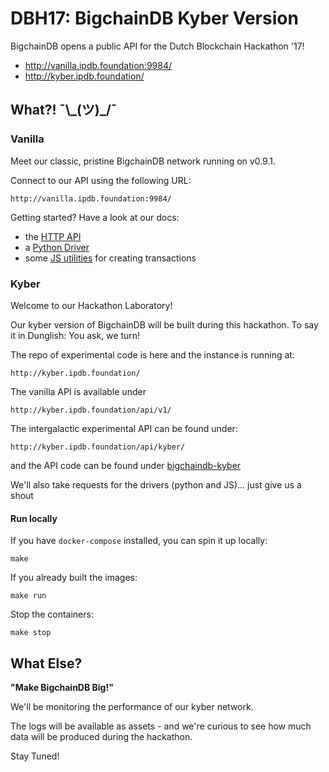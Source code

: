 # DBH17: BigchainDB Kyber Version

BigchainDB opens a public API for the Dutch Blockchain Hackathon '17!

- http://vanilla.ipdb.foundation:9984/
- http://kyber.ipdb.foundation/

## What?! ¯\\\_(ツ)_/¯

### Vanilla

Meet our classic, pristine BigchainDB network running on v0.9.1.

Connect to our API using the following URL:

```
http://vanilla.ipdb.foundation:9984/
```

Getting started? Have a look at our docs:

- the [HTTP API](https://docs.bigchaindb.com/projects/server/en/latest/drivers-clients/http-client-server-api.html)
- a [Python Driver](https://docs.bigchaindb.com/projects/py-driver/en/latest/index.html)
- some [JS utilities](https://github.com/sohkai/js-bigchaindb-quickstart) for creating transactions

### Kyber

Welcome to our Hackathon Laboratory!

Our kyber version of BigchainDB will be built during this hackathon.
To say it in Dunglish: You ask, we turn! 

The repo of experimental code is here and the instance is running at:
```
http://kyber.ipdb.foundation/
```

The vanilla API is available under

```
http://kyber.ipdb.foundation/api/v1/
```

The intergalactic experimental API can be found under:

```
http://kyber.ipdb.foundation/api/kyber/
```

and the API code can be found under [bigchaindb-kyber](https://github.com/bigchaindb/DBH17/tree/master/bigchaindb-kyber)

We'll also take requests for the drivers (python and JS)... just give us a shout


#### Run locally
If you have `docker-compose` installed, you can spin it up locally:

```
make
```

If you already built the images:

```
make run
```

Stop the containers:

```
make stop
```
## What Else?

**"Make BigchainDB Big!"**

We'll be monitoring the performance of our kyber network.

The logs will be available as assets - and we're curious to see how much data will be produced during the hackathon.

Stay Tuned!
